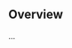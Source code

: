 <!-- Note: Please must use one of our issue templates to file an issue! 🛑 -->
<!-- 👉 https://github.com/JAKimball/coding-challenges-in-ts/issues/new/choose 👈 -->
<!-- **Issues that should have been filed with a template will be closed without action, and we will ask you to use a template.** -->

<!-- This blank issue template is only for issues that don't fit any of the templates. -->

## Overview

...
